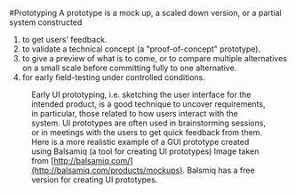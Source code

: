 #Prototyping
A prototype is a mock up, a scaled down version, or a partial system constructed 

1. to get users’ feedback. 
2. to validate a technical concept (a "proof-of-concept" prototype).
3. to give a preview of what is to come, or to compare multiple alternatives on a 
    small scale before committing fully to one alternative. 
4. for early field-testing under controlled conditions. 

<figure id="phone-ui-prototype" title="" src="../images/PhoneUiPrototype.png" with="200" float="right">

Early UI prototyping, i.e. sketching the user interface for the intended product, is a good technique 
to uncover requirements, in particular, those related to how users interact with the system. 
UI prototypes are often used in brainstorming sessions, or in meetings with the users to get quick feedback from them. 
<ref src="phone-ui-prototype">Here</ref> is a more realistic example of a GUI prototype created using Balsamiq 
(a tool for creating UI prototypes)
<footnote BAL-IMG>Image taken from [http://balsamiq.com/](http://balsamiq.com/products/mockups). 
Balsmiq has a free version for creating UI prototypes.</footnote>




